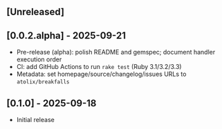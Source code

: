 ## [Unreleased]

## [0.0.2.alpha] - 2025-09-21

- Pre-release (alpha): polish README and gemspec; document handler execution order
- CI: add GitHub Actions to run `rake test` (Ruby 3.1/3.2/3.3)
- Metadata: set homepage/source/changelog/issues URLs to `atolix/breakfalls`

## [0.1.0] - 2025-09-18

- Initial release
